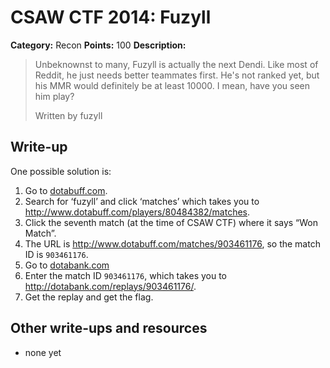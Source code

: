 # CSAW CTF 2014: Fuzyll

**Category:** Recon
**Points:** 100
**Description:**

> Unbeknownst to many, Fuzyll is actually the next Dendi. Like most of Reddit, he just needs better teammates first. He's not ranked yet, but his MMR would definitely be at least 10000. I mean, have you seen him play?
>
> Written by fuzyll

## Write-up

One possible solution is:

1. Go to [dotabuff.com](http://www.dotabuff.com/).
2. Search for ‘fuzyll’ and click ‘matches’ which takes you to <http://www.dotabuff.com/players/80484382/matches>.
3. Click the seventh match (at the time of CSAW CTF) where it says “Won Match”.
4. The URL is <http://www.dotabuff.com/matches/903461176>, so the match ID is `903461176`.
5. Go to [dotabank.com](http://dotabank.com/)
6. Enter the match ID `903461176`, which takes you to <http://dotabank.com/replays/903461176/>.
7. Get the replay and get the flag.

## Other write-ups and resources

* none yet
